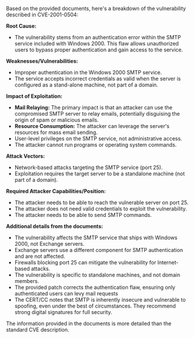 Based on the provided documents, here's a breakdown of the vulnerability described in CVE-2001-0504:

**Root Cause:**
- The vulnerability stems from an authentication error within the SMTP service included with Windows 2000. This flaw allows unauthorized users to bypass proper authentication and gain access to the service.

**Weaknesses/Vulnerabilities:**
- Improper authentication in the Windows 2000 SMTP service.
- The service accepts incorrect credentials as valid when the server is configured as a stand-alone machine, not part of a domain.

**Impact of Exploitation:**
- **Mail Relaying:** The primary impact is that an attacker can use the compromised SMTP server to relay emails, potentially disguising the origin of spam or malicious emails.
- **Resource Consumption:** The attacker can leverage the server's resources for mass email sending.
- User-level privileges on the SMTP service, not administrative access.
- The attacker cannot run programs or operating system commands.

**Attack Vectors:**
- Network-based attacks targeting the SMTP service (port 25).
- Exploitation requires the target server to be a standalone machine (not part of a domain).

**Required Attacker Capabilities/Position:**
- The attacker needs to be able to reach the vulnerable server on port 25.
- The attacker does not need valid credentials to exploit the vulnerability.
- The attacker needs to be able to send SMTP commands.

**Additional details from the documents:**
- The vulnerability affects the SMTP service that ships with Windows 2000, not Exchange servers.
- Exchange servers use a different component for SMTP authentication and are not affected.
- Firewalls blocking port 25 can mitigate the vulnerability for Internet-based attacks.
- The vulnerability is specific to standalone machines, and not domain members.
- The provided patch corrects the authentication flaw, ensuring only authenticated users can levy mail requests
- The CERT/CC notes that SMTP is inherently insecure and vulnerable to spoofing, even under the best of circumstances. They recommend strong digital signatures for full security.

The information provided in the documents is more detailed than the standard CVE description.